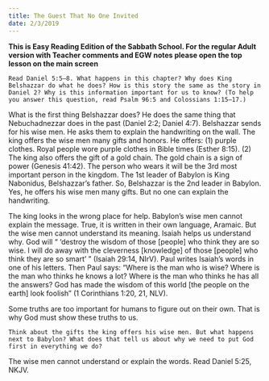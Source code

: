 ```yaml
---
title: The Guest That No One Invited
date: 2/3/2019
---
```


 **This is Easy Reading Edition of the Sabbath School. For the regular Adult version with Teacher comments and EGW notes please open the top lesson on the main screen** 

`Read Daniel 5:5–8. What happens in this chapter? Why does King Belshazzar do what he does? How is this story the same as the story in Daniel 2? Why is this information important for us to know? (To help you answer this question, read Psalm 96:5 and Colossians 1:15–17.)`

What is the first thing Belshazzar does? He does the same thing that Nebuchadnezzar does in the past (Daniel 2:2; Daniel 4:7). Belshazzar sends for his wise men. He asks them to explain the handwriting on the wall. The king offers the wise men many gifts and honors. He offers: (1) purple clothes. Royal people wore purple clothes in Bible times (Esther 8:15). (2) The king also offers the gift of a gold chain. The gold chain is a sign of power (Genesis 41:42). The person who wears it will be the 3rd most important person in the kingdom. The 1st leader of Babylon is King Nabonidus, Belshazzar’s father. So, Belshazzar is the 2nd leader in Babylon. Yes, he offers his wise men many gifts. But no one can explain the handwriting.

The king looks in the wrong place for help. Babylon’s wise men cannot explain the message. True, it is written in their own language, Aramaic. But the wise men cannot understand its meaning. Isaiah helps us understand why. God will “ ‘destroy the wisdom of those [people] who think they are so wise. I will do away with the cleverness [knowledge] of those [people] who think they are so smart’ ” (Isaiah 29:14, NIrV). Paul writes Isaiah’s words in one of his letters. Then Paul says: “Where is the man who is wise? Where is the man who thinks he knows a lot? Where is the man who thinks he has all the answers? God has made the wisdom of this world [the people on the earth] look foolish” (1 Corinthians 1:20, 21, NLV).

Some truths are too important for humans to figure out on their own. That is why God must show these truths to us.

`Think about the gifts the king offers his wise men. But what happens next to Babylon? What does that tell us about why we need to put God first in everything we do?`

The wise men cannot understand or explain the words. Read Daniel 5:25, NKJV.
